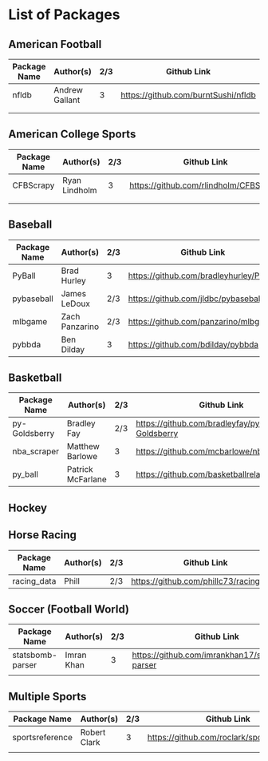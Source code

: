 # List of Packages 

## American Football 

| Package Name  	| Author(s)   	| 2/3 	| Github Link                             	|
|---------------	|-------------	|-----	|-----------------------------------------	|
| nfldb       	| Andrew Gallant 	| 3   	| https://github.com/burntSushi/nfldb	|
|               	|             	|   	|                                         	|
|               	|             	|    	|                                         	|


## American College Sports

| Package Name  	| Author(s)   	| 2/3 	| Github Link                             	|
|---------------	|-------------	|-----	|-----------------------------------------	|
| CFBScrapy      	| Ryan Lindholm 	| 3   	| https://github.com/rlindholm/CFBScrapy	|
|               	|             	|   	|                                         	|
|               	|             	|    	|                                         	|


## Baseball 

| Package Name  	| Author(s)   	| 2/3 	| Github Link                             	|
|---------------	|-------------	|-----	|-----------------------------------------	|
| PyBall        	| Brad Hurley 	| 3   	| https://github.com/bradleyhurley/PyBall 	|
| pybaseball        | James LeDoux  | 2/3   | https://github.com/jldbc/pybaseball       |
| mlbgame       	| Zach Panzarino | 2/3  	| https://github.com/panzarino/mlbgame      |
| pybbda          | Ben Dilday    |   3 	| https://github.com/bdilday/pybbda         |

## Basketball 

| Package Name  	| Author(s)   	| 2/3 	| Github Link                             	|
|---------------	|-------------	|-----	|-----------------------------------------	|
| py-Goldsberry    	| Bradley Fay  	| 2/3   | https://github.com/bradleyfay/py-Goldsberry 	|
| nba_scraper      	| Matthew Barlowe |  3 	| https://github.com/mcbarlowe/nba_scraper      |
| py_ball  	|  Patrick McFarlane           	|   3 	| https://github.com/basketballrelativity/py_ball |

## Hockey 

## Horse Racing 

| Package Name  	| Author(s)   	| 2/3 	| Github Link                             	|
|---------------	|-------------	|-----	|-----------------------------------------	|
| racing_data    	| Phill  	| 2/3   | https://github.com/phillc73/racing_data 	|


## Soccer (Football World)

| Package Name     	| Author(s)  	| 2/3 	| Github Link                                     	|
|------------------	|------------	|-----	|-------------------------------------------------	|
| statsbomb-parser 	| Imran Khan 	| 3   	| https://github.com/imrankhan17/statsbomb-parser 	|
|                  	|            	|     	|                                                 	|

## Multiple Sports 

| Package Name    	| Author(s)    	| 2/3 	| Github Link                                	|
|-----------------	|--------------	|-----	|--------------------------------------------	|
| sportsreference 	| Robert Clark 	| 3   	| https://github.com/roclark/sportsreference 	|
|                 	|              	|     	|                                            	|
